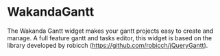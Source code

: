 WakandaGantt
============

The Wakanda Gantt widget makes your gantt projects easy to create and manage. A full feature gantt and tasks editor,  this widget is based on the library developed by robicch (https://github.com/robicch/jQueryGantt). 

